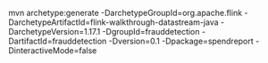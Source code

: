 

mvn archetype:generate -DarchetypeGroupId=org.apache.flink  -DarchetypeArtifactId=flink-walkthrough-datastream-java -DarchetypeVersion=1.17.1 -DgroupId=frauddetection -DartifactId=frauddetection -Dversion=0.1 -Dpackage=spendreport -DinteractiveMode=false